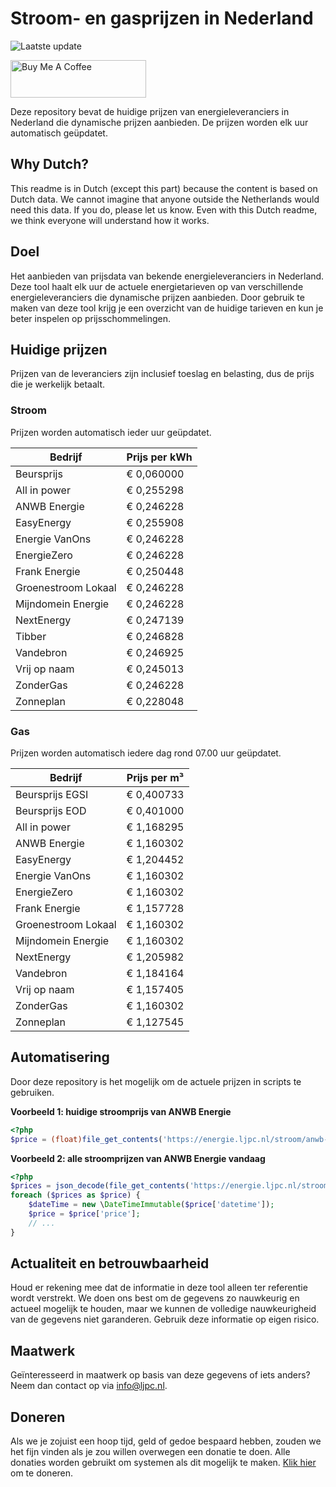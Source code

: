 # Stroom- en gasprijzen in Nederland

![Laatste update](https://img.shields.io/badge/laatste%20update-2023--04--21%2015%3A00%20CET-brightgreen)

<a href="https://www.buymeacoffee.com/Lars-" target="_blank"><img src="https://cdn.buymeacoffee.com/buttons/v2/default-orange.png" alt="Buy Me A Coffee" height="60" style="height: 60px !important;width: 217px !important;" ></a>

Deze repository bevat de huidige prijzen van energieleveranciers in Nederland die dynamische prijzen aanbieden. De prijzen worden elk uur automatisch geüpdatet.

## Why Dutch?

This readme is in Dutch (except this part) because the content is based on Dutch data. We cannot imagine that anyone outside the Netherlands would need this data. If you do, please let us know. Even with this Dutch readme, we think
everyone will understand how it works.

## Doel

Het aanbieden van prijsdata van bekende energieleveranciers in Nederland. Deze tool haalt elk uur de actuele energietarieven op van verschillende energieleveranciers die dynamische prijzen aanbieden. Door gebruik te maken van deze tool
krijg je een overzicht van de huidige tarieven en kun je beter inspelen op prijsschommelingen.

## Huidige prijzen

Prijzen van de leveranciers zijn inclusief toeslag en belasting, dus de prijs die je werkelijk betaalt.

### Stroom

Prijzen worden automatisch ieder uur geüpdatet.

 Bedrijf | Prijs per kWh 
---------|---------------
Beursprijs | € 0,060000
All in power | € 0,255298
ANWB Energie | € 0,246228
EasyEnergy | € 0,255908
Energie VanOns | € 0,246228
EnergieZero | € 0,246228
Frank Energie | € 0,250448
Groenestroom Lokaal | € 0,246228
Mijndomein Energie | € 0,246228
NextEnergy | € 0,247139
Tibber | € 0,246828
Vandebron | € 0,246925
Vrij op naam | € 0,245013
ZonderGas | € 0,246228
Zonneplan | € 0,228048


### Gas

Prijzen worden automatisch iedere dag rond 07.00 uur geüpdatet.

 Bedrijf | Prijs per m³ 
---------|--------------
Beursprijs EGSI | € 0,400733
Beursprijs EOD | € 0,401000
All in power | € 1,168295
ANWB Energie | € 1,160302
EasyEnergy | € 1,204452
Energie VanOns | € 1,160302
EnergieZero | € 1,160302
Frank Energie | € 1,157728
Groenestroom Lokaal | € 1,160302
Mijndomein Energie | € 1,160302
NextEnergy | € 1,205982
Vandebron | € 1,184164
Vrij op naam | € 1,157405
ZonderGas | € 1,160302
Zonneplan | € 1,127545


## Automatisering

Door deze repository is het mogelijk om de actuele prijzen in scripts te gebruiken.

**Voorbeeld 1: huidige stroomprijs van ANWB Energie**

```php
<?php
$price = (float)file_get_contents('https://energie.ljpc.nl/stroom/anwb-energie-nu.txt');

```

**Voorbeeld 2: alle stroomprijzen van ANWB Energie vandaag**

```php
<?php
$prices = json_decode(file_get_contents('https://energie.ljpc.nl/stroom/all-in-power-vandaag.json'),true);
foreach ($prices as $price) {
    $dateTime = new \DateTimeImmutable($price['datetime']);
    $price = $price['price'];
    // ...
}
```

## Actualiteit en betrouwbaarheid

Houd er rekening mee dat de informatie in deze tool alleen ter referentie wordt verstrekt. We doen ons best om de gegevens zo nauwkeurig en actueel mogelijk te houden, maar we kunnen de volledige nauwkeurigheid van de gegevens niet
garanderen. Gebruik deze informatie op eigen risico.

## Maatwerk

Geïnteresseerd in maatwerk op basis van deze gegevens of iets anders? Neem dan contact op
via [info@ljpc.nl](mailto:info@ljpc.nl?subject=Energie%20prijzen).

## Doneren

Als we je zojuist een hoop tijd, geld of gedoe bespaard hebben, zouden we het fijn vinden als je zou willen overwegen een
donatie te doen. Alle donaties worden gebruikt om systemen als dit mogelijk te
maken. [Klik hier](https://www.buymeacoffee.com/Lars-) om te doneren.
